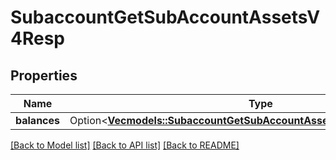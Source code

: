 # SubaccountGetSubAccountAssetsV4Resp

## Properties

Name | Type | Description | Notes
------------ | ------------- | ------------- | -------------
**balances** | Option<[**Vec<models::SubaccountGetSubAccountAssetsV4RespBalancesInner>**](SubaccountGetSubAccountAssetsV4Resp_balances_inner.md)> |  | [optional]

[[Back to Model list]](../README.md#documentation-for-models) [[Back to API list]](../README.md#documentation-for-api-endpoints) [[Back to README]](../README.md)


